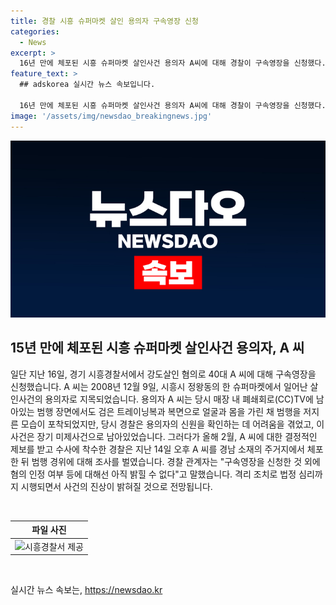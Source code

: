 ```yaml
---
title: 경찰 시흥 슈퍼마켓 살인 용의자 구속영장 신청
categories:
  - News
excerpt: >
  16년 만에 체포된 시흥 슈퍼마켓 살인사건 용의자 A씨에 대해 경찰이 구속영장을 신청했다. A씨는 2008년 12월 9일 살인 혐의로 지난 2월 경남에서 체포됐다. A씨는 흉기로 슈퍼마켓 점주를 살해한 뒤 금품을 빼앗아 달아난 것으로 알려졌다. CCTV 영상에서 범행 모습이 담겼지만 용의자 신원을 파악하지 못하다가 올해 결정적 제보를 받아 수사에 착수했다. 구속영장 신청 외에 혐의 여부는 아직 밝혀지지 않았다.
feature_text: >
  ## adskorea 실시간 뉴스 속보입니다.

  16년 만에 체포된 시흥 슈퍼마켓 살인사건 용의자 A씨에 대해 경찰이 구속영장을 신청했다. A씨는 2008년 12월 9일 살인 혐의로 지난 2월 경남에서 체포됐다. A씨는 흉기로 슈퍼마켓 점주를 살해한 뒤 금품을 빼앗아 달아난 것으로 알려졌다. CCTV 영상에서 범행 모습이 담겼지만 용의자 신원을 파악하지 못하다가 올해 결정적 제보를 받아 수사에 착수했다. 구속영장 신청 외에 혐의 여부는 아직 밝혀지지 않았다.
image: '/assets/img/newsdao_breakingnews.jpg'
---
```


<p><img src="/assets/img/newsdao_breakingnews.jpg" alt="adskorea 속보" /></p>

<h2 data-ke-size="size26">15년 만에 체포된 시흥 슈퍼마켓 살인사건 용의자, A 씨</h2>

<p>일단 지난 16일, 경기 시흥경찰서에서 강도살인 혐의로 40대 A 씨에 대해 구속영장을 신청했습니다. A 씨는 2008년 12월 9일, 시흥시 정왕동의 한 슈퍼마켓에서 일어난 살인사건의 용의자로 지목되었습니다. 용의자 A 씨는 당시 매장 내 폐쇄회로(CC)TV에 남아있는 범행 장면에서도 검은 트레이닝복과 복면으로 얼굴과 몸을 가린 채 범행을 저지른 모습이 포착되었지만, 당시 경찰은 용의자의 신원을 확인하는 데 어려움을 겪었고, 이 사건은 장기 미제사건으로 남아있었습니다. 그러다가 올해 2월, A 씨에 대한 결정적인 제보를 받고 수사에 착수한 경찰은 지난 14일 오후 A 씨를 경남 소재의 주거지에서 체포한 뒤 범행 경위에 대해 조사를 벌였습니다. 경찰 관계자는 "구속영장을 신청한 것 외에 혐의 인정 여부 등에 대해선 아직 밝힐 수 없다"고 말했습니다. 격리 조치로 법정 심리까지 시행되면서 사건의 진상이 밝혀질 것으로 전망됩니다. </p>

<p data-ke-size="size16">&nbsp;</p>

<table>
    <thead>
        <tr>
            <th style="text-align: center;">파일 사진</th>
        </tr>
    </thead>
    <tbody>
        <tr>
            <td style="text-align: center;"><img src="https://image.url" alt="시흥경찰서 제공"></td>
        </tr>
    </tbody>
</table>

<p data-ke-size="size16">&nbsp;</p>
실시간 뉴스 속보는, <a href="https://newsdao.kr" rel="dofollow">https://newsdao.kr</a>


